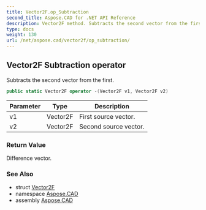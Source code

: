 ```yaml
---
title: Vector2F.op_Subtraction
second_title: Aspose.CAD for .NET API Reference
description: Vector2F method. Subtracts the second vector from the first
type: docs
weight: 130
url: /net/aspose.cad/vector2f/op_subtraction/
---
```

## Vector2F Subtraction operator

Subtracts the second vector from the first.

```csharp
public static Vector2F operator -(Vector2F v1, Vector2F v2)
```

| Parameter | Type | Description |
| --- | --- | --- |
| v1 | Vector2F | First source vector. |
| v2 | Vector2F | Second source vector. |

### Return Value

Difference vector.

### See Also

* struct [Vector2F](../)
* namespace [Aspose.CAD](../../vector2f/)
* assembly [Aspose.CAD](../../../)


